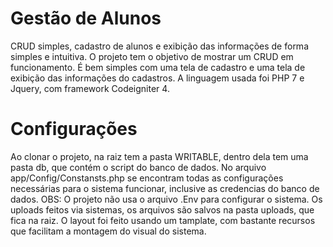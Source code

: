 # Gestão de Alunos
CRUD simples, cadastro de alunos e exibição das informações de forma simples e intuitiva.
O projeto tem o objetivo de mostrar um CRUD em funcionamento. É bem simples com uma tela de cadastro e uma tela de exibição das informações do cadastros.
A linguagem usada foi PHP 7  e Jquery, com framework Codeigniter 4.
# Configurações
Ao clonar o projeto, na raiz tem a pasta WRITABLE, dentro dela tem uma pasta db, que contém o script do banco de dados.
No arquivo app/Config/Constansts.php se encontram todas as configurações necessárias para o sistema funcionar, inclusive as credencias do banco de dados.
OBS: O projeto não usa o arquivo .Env para configurar o sistema.
Os uploads feitos via sistemas, os arquivos são salvos na pasta uploads, que fica na raiz.
O layout foi feito usando um tamplate, com bastante recursos que facilitam a montagem do visual do sistema.
